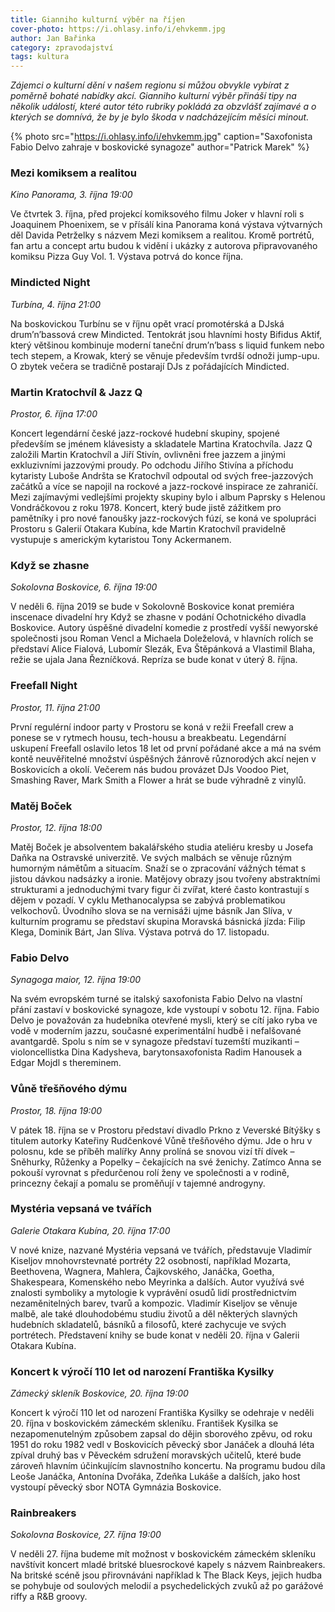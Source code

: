 ```yaml
---
title: Gianniho kulturní výběr na říjen
cover-photo: https://i.ohlasy.info/i/ehvkemm.jpg
author: Jan Bařinka
category: zpravodajství
tags: kultura
---
```


*Zájemci o kulturní dění v našem regionu si můžou obvykle vybírat z poměrně bohaté nabídky akcí. Gianniho kulturní výběr přináší tipy na několik událostí, které autor této rubriky pokládá za obzvlášť zajímavé a o kterých se domnívá, že by je bylo škoda v nadcházejícím měsíci minout.*

{% photo src="https://i.ohlasy.info/i/ehvkemm.jpg" caption="Saxofonista Fabio Delvo zahraje v boskovické synagoze" author="Patrick Marek" %}

### Mezi komiksem a realitou

*Kino Panorama, 3. října 19:00*

Ve čtvrtek 3. října, před projekcí komiksového filmu Joker v hlavní roli s Joaquinem Phoenixem, se v přísálí kina Panorama koná výstava výtvarných děl Davida Petrželky s názvem Mezi komiksem a realitou. Kromě portrétů, fan artu a concept artu budou k vidění i ukázky z autorova připravovaného komiksu Pizza Guy Vol. 1. Výstava potrvá do konce října.

### Mindicted Night

*Turbína, 4. října 21:00*

Na boskovickou Turbínu se v říjnu opět vrací promotérská a DJská drum’n’bassová crew Mindicted. Tentokrát jsou hlavními hosty Bifidus Aktif, který většinou kombinuje moderní taneční drum’n’bass s liquid funkem nebo tech stepem, a Krowak, který se věnuje především tvrdší odnoži jump-upu. O zbytek večera se tradičně postarají DJs z pořádajících Mindicted.

### Martin Kratochvíl & Jazz Q

*Prostor, 6. října 17:00*

Koncert legendární české jazz-rockové hudební skupiny, spojené především se jménem klávesisty a skladatele Martina Kratochvíla. Jazz Q založili Martin Kratochvíl a Jiří Stivín, ovlivněni free jazzem a jinými exkluzivními jazzovými proudy. Po odchodu Jiřího Stivína a příchodu kytaristy Luboše Andršta se Kratochvíl odpoutal od svých free-jazzových začátků a více se napojil na rockové a jazz-rockové inspirace ze zahraničí. Mezi zajímavými vedlejšími projekty skupiny bylo i album Paprsky s Helenou Vondráčkovou z roku 1978. Koncert, který bude jistě zážitkem pro pamětníky i pro nové fanoušky jazz-rockových fúzí, se koná ve spolupráci Prostoru s Galerií Otakara Kubína, kde Martin Kratochvíl pravidelně vystupuje s americkým kytaristou Tony Ackermanem.

### Když se zhasne

*Sokolovna Boskovice, 6. října 19:00*

V neděli 6. října 2019 se bude v Sokolovně Boskovice konat premiéra inscenace divadelní hry Když se zhasne v podání Ochotnického divadla Boskovice. Autory úspěšné divadelní komedie z prostředí vyšší newyorské společnosti jsou Roman Vencl a Michaela Doleželová, v hlavních rolích se představí Alice Fialová, Lubomír Slezák, Eva Štěpánková a Vlastimil Blaha, režie se ujala Jana Řezníčková. Repríza se bude konat v úterý 8. října.

### Freefall Night

*Prostor, 11. října 21:00*

První regulérní indoor party v Prostoru se koná v režii Freefall crew a ponese se v rytmech housu, tech-housu a breakbeatu. Legendární uskupení Freefall oslavilo letos 18 let od první pořádané akce a má na svém kontě neuvěřitelné množství úspěšných žánrově různorodých akcí nejen v Boskovicích a okolí. Večerem nás budou provázet DJs Voodoo Piet, Smashing Raver, Mark Smith a Flower a hrát se bude výhradně z vinylů.

### Matěj Boček

*Prostor, 12. října 18:00*

Matěj Boček je absolventem bakalářského studia ateliéru kresby u Josefa Daňka na Ostravské univerzitě. Ve svých malbách se věnuje různým humorným námětům a situacím. Snaží se o zpracování vážných témat s jistou dávkou nadsázky a ironie. Matějovy obrazy jsou tvořeny abstraktními strukturami a jednoduchými tvary figur či zvířat, které často kontrastují s dějem v pozadí. V cyklu Methanocalypsa se zabývá problematikou velkochovů. Úvodního slova se na vernisáži ujme básník Jan Slíva, v kulturním programu se představí skupina Moravská básnická jízda: Filip Klega, Dominik Bárt, Jan Slíva. Výstava potrvá do 17. listopadu.

### Fabio Delvo

*Synagoga maior, 12. října 19:00*

Na svém evropském turné se italský saxofonista Fabio Delvo na vlastní přání zastaví v boskovické synagoze, kde vystoupí v sobotu 12. října. Fabio Delvo je považován za hudebníka otevřené mysli, který se cítí jako ryba ve vodě v moderním jazzu, současné experimentální hudbě i nefalšované avantgardě. Spolu s ním se v synagoze představí tuzemští muzikanti – violoncellistka Dina Kadysheva, barytonsaxofonista Radim Hanousek a Edgar Mojdl s thereminem.

### Vůně třešňového dýmu

*Prostor, 18. října 19:00*

V pátek 18. října se v Prostoru představí divadlo Prkno z Veverské Bítýšky s titulem autorky Kateřiny Rudčenkové Vůně třešňového dýmu. Jde o hru v polosnu, kde se příběh malířky Anny prolíná se snovou vizí tří dívek – Sněhurky, Růženky a Popelky – čekajících na své ženichy. Zatímco Anna se pokouší vyrovnat s předurčenou rolí ženy ve společnosti a v rodině, princezny čekají a pomalu se proměňují v tajemné androgyny.

### Mystéria vepsaná ve tvářích

*Galerie Otakara Kubína, 20. října 17:00*

V nové knize, nazvané Mystéria vepsaná ve tvářích, představuje Vladimír Kiseljov mnohovrstevnaté portréty 22 osobností, například Mozarta, Beethovena, Wagnera, Mahlera, Čajkovského, Janáčka, Goetha, Shakespeara, Komenského nebo Meyrinka a dalších. Autor využívá své znalosti symboliky a mytologie k vyprávění osudů lidí prostřednictvím nezaměnitelných barev, tvarů a kompozic. Vladimír Kiseljov se věnuje malbě, ale také dlouhodobému studiu životů a děl některých slavných hudebních skladatelů, básníků a filosofů, které zachycuje ve svých portrétech. Představení knihy se bude konat v neděli 20. října v Galerii Otakara Kubína.

### Koncert k výročí 110 let od narození Františka Kysilky

*Zámecký skleník Boskovice, 20. října 19:00*

Koncert k výročí 110 let od narození Františka Kysilky se odehraje v neděli 20. října v boskovickém zámeckém skleníku. František Kysilka se nezapomenutelným způsobem zapsal do dějin sborového zpěvu, od roku 1951 do roku 1982 vedl v Boskovicích pěvecký sbor Janáček a dlouhá léta zpíval druhý bas v Pěveckém sdružení moravských učitelů, které bude zároveň hlavním účinkujícím slavnostního koncertu. Na programu budou díla Leoše Janáčka, Antonína Dvořáka, Zdeňka Lukáše a dalších, jako host vystoupí pěvecký sbor NOTA Gymnázia Boskovice.

### Rainbreakers

*Sokolovna Boskovice, 27. října 19:00*

V neděli 27. října budeme mít možnost v boskovickém zámeckém skleníku navštívit koncert mladé britské bluesrockové kapely s názvem Rainbreakers. Na britské scéně jsou přirovnáváni například k The Black Keys, jejich hudba se pohybuje od soulových melodií a psychedelických zvuků až po garážové riffy a R&B groovy.
